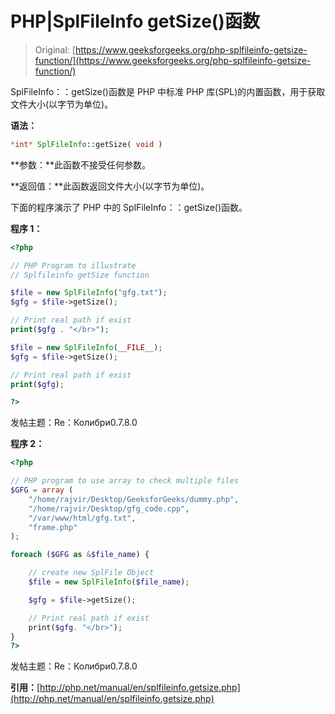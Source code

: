 # PHP|SplFileInfo getSize()函数

> Original: [https://www.geeksforgeeks.org/php-splfileinfo-getsize-function/](https://www.geeksforgeeks.org/php-splfileinfo-getsize-function/)

SplFileInfo：：getSize()函数是 PHP 中标准 PHP 库(SPL)的内置函数，用于获取文件大小(以字节为单位)。

**语法：**

```php
*int* SplFileInfo::getSize( void )
```

**参数：**此函数不接受任何参数。

**返回值：**此函数返回文件大小(以字节为单位)。

下面的程序演示了 PHP 中的 SplFileInfo：：getSize()函数。

**程序 1：**

```php
<?php

// PHP Program to illustrate 
// Splfileinfo getSize function

$file = new SplFileInfo("gfg.txt");
$gfg = $file->getSize();

// Print real path if exist
print($gfg . "</br>");

$file = new SplFileInfo(__FILE__);
$gfg = $file->getSize();

// Print real path if exist
print($gfg);

?>
```

发帖主题：Re：Колибри0.7.8.0

**程序 2：**

```php
<?php

// PHP program to use array to check multiple files
$GFG = array (
    "/home/rajvir/Desktop/GeeksforGeeks/dummy.php",
    "/home/rajvir/Desktop/gfg_code.cpp",
    "/var/www/html/gfg.txt",
    "frame.php"
);

foreach ($GFG as &$file_name) {

    // create new SplFile Object
    $file = new SplFileInfo($file_name);

    $gfg = $file->getSize();

    // Print real path if exist
    print($gfg. "</br>");
}
?>
```

发帖主题：Re：Колибри0.7.8.0

**引用：**[http://php.net/manual/en/splfileinfo.getsize.php](http://php.net/manual/en/splfileinfo.getsize.php)
